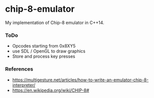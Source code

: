 # chip-8-emulator
My implementation of Chip-8 emulator in C++14.

### ToDo
- Opcodes starting from 0x8XY5
- use SDL / OpenGL to draw graphics
- Store and process key presses

### References
- https://multigesture.net/articles/how-to-write-an-emulator-chip-8-interpreter/
- https://en.wikipedia.org/wiki/CHIP-8#
